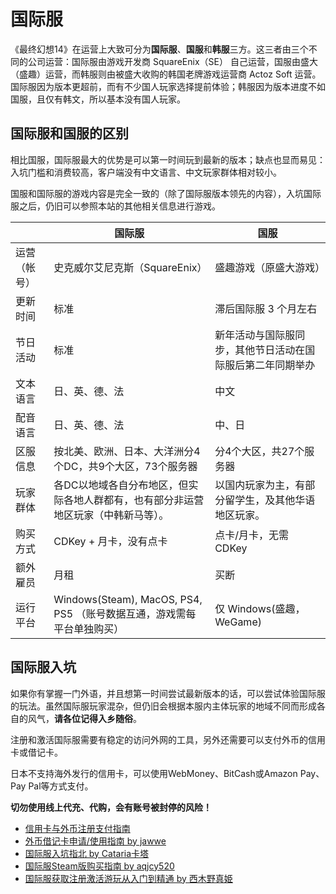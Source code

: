 # 国际服

《最终幻想14》在运营上大致可分为**国际服**、**国服**和**韩服**三方。这三者由三个不同的公司运营：国际服由游戏开发商 SquareEnix（SE） 自己运营，国服由盛大（盛趣）运营，而韩服则由被盛大收购的韩国老牌游戏运营商 Actoz Soft 运营。国际服因为版本更超前，而有不少国人玩家选择提前体验；韩服因为版本进度不如国服，且仅有韩文，所以基本没有国人玩家。

## 国际服和国服的区别

相比国服，国际服最大的优势是可以第一时间玩到最新的版本；缺点也显而易见：入坑门槛和消费较高，客户端没有中文语言、中文玩家群体相对较小。

国服和国际服的游戏内容是完全一致的（除了国际服版本领先的内容），入坑国际服之后，仍旧可以参照本站的其他相关信息进行游戏。

|  | 国际服 | 国服 |
|--|-------|-----|
| 运营（帐号） | 史克威尔艾尼克斯（SquareEnix） | 盛趣游戏（原盛大游戏） |
| 更新时间 | 标准 | 滞后国际服 3 个月左右 |
| 节日活动 | 标准 | 新年活动与国际服同步，其他节日活动在国际服后第二年同期举办 |
| 文本语言 | 日、英、德、法 | 中文 |
| 配音语言 | 日、英、德、法 | 中、日 |
| 区服信息 | 按北美、欧洲、日本、大洋洲分4个DC，共9个大区，73个服务器 | 分4个大区，共27个服务器 |
| 玩家群体 | 各DC以地域各自分布地区，但实际各地人群都有，也有部分非运营地区玩家（中韩新马等）。 | 以国内玩家为主，有部分留学生，及其他华语地区玩家。 |
| 购买方式 | CDKey + 月卡，没有点卡 | 点卡/月卡，无需 CDKey |
| 额外雇员 | 月租 | 买断 |
| 运行平台 | Windows(Steam), MacOS, PS4, PS5 （账号数据互通，游戏需每平台单独购买） | 仅 Windows(盛趣，WeGame) |

## 国际服入坑

如果你有掌握一门外语，并且想第一时间尝试最新版本的话，可以尝试体验国际服的玩法。虽然国际服玩家混杂，但仍旧会根据本服内主体玩家的地域不同而形成各自的风气，**请各位记得入乡随俗**。

注册和激活国际服需要有稳定的访问外网的工具，另外还需要可以支付外币的信用卡或借记卡。

日本不支持海外发行的信用卡，可以使用WebMoney、BitCash或Amazon Pay、Pay Pal等方式支付。

**切勿使用线上代充、代购，会有账号被封停的风险！**

* [信用卡与外币注册支付指南](https://bbs.nga.cn/read.php?tid=30267714)
* [外币借记卡申请/使用指南 by jawwe](https://bbs.nga.cn/read.php?tid=30313559)
* [国际服入坑指北 by Cataria卡塔](https://bbs.nga.cn/read.php?tid=15259943)
* [国际服Steam版购买指南 by aqjcy520](https://bbs.nga.cn/read.php?tid=30280757)
* [国际服获取注册激活游玩从入门到精通 by 西木野真姫](https://www.bilibili.com/read/cv11570492)